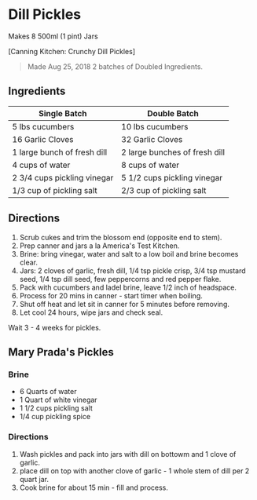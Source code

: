 # Dill Pickles

Makes 8 500ml (1 pint) Jars

[Canning Kitchen: Crunchy Dill Pickles]

> Made Aug 25, 2018
> 2 batches of Doubled Ingredients.

## Ingredients
| Single Batch                | Double Batch                  |
|-----------------------------|-------------------------------|
| 5 lbs cucumbers             | 10 lbs cucumbers              |
| 16 Garlic Cloves            | 32 Garlic Cloves              |
| 1 large bunch of fresh dill | 2 large bunches of fresh dill |
| 4 cups of water             | 8 cups of water               |
| 2 3/4 cups pickling vinegar | 5 1/2 cups pickling vinegar   |
| 1/3 cup of pickling salt    | 2/3 cup of pickling salt      |

## Directions
1. Scrub cukes and trim the blossom end (opposite end to stem).
2. Prep canner and jars a la America's Test Kitchen. 
3. Brine: bring vinegar, water and salt to a low boil and brine becomes clear.
4. Jars: 2 cloves of garlic, fresh dill, 1/4 tsp pickle crisp, 3/4 tsp mustard seed, 1/4 tsp dill seed, few peppercorns and red pepper flake.
5. Pack with cucumbers and ladel brine, leave 1/2 inch of headspace.
6. Process for 20 mins in canner - start timer when boiling.
7. Shut off heat and let sit in canner for 5 minutes before removing.
8. Let cool 24 hours, wipe jars and check seal.

Wait 3 - 4 weeks for pickles.

## Mary Prada's Pickles

### Brine
* 6 Quarts of water
* 1 Quart of white vinegar
* 1 1/2 cups pickling salt
* 1/4 cup pickling spice

### Directions
1. Wash pickles and pack into jars with dill on bottowm and 1 clove of garlic.
2. place dill on top with another clove of garlic - 1 whole stem of dill per 2 quart jar.
3. Cook brine for about 15 min - fill and process.
